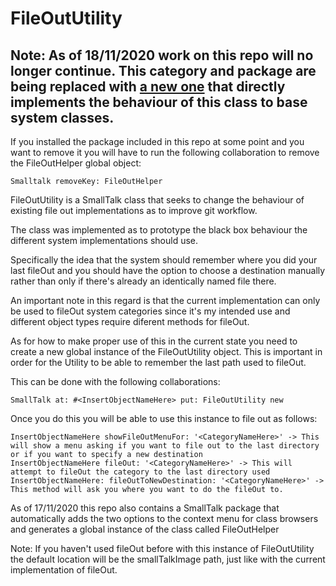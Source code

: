 # FileOutUtility

## Note: As of 18/11/2020 work on this repo will no longer continue. This category and package are being replaced with [a new one](https://github.com/Mauro-Rizzi/FileOutRework) that directly implements the behaviour of this class to base system classes.
If you installed the package included in this repo at some point and you want to remove it you will have to run the following collaboration to remove the FileOutHelper global object:

	Smalltalk removeKey: FileOutHelper

FileOutUtility is a SmallTalk class that seeks to change the behaviour of existing file out implementations as to improve git workflow.

The class was implemented as to prototype the black box behaviour the different system implementations should use.

Specifically the idea that the system should remember where you did your last fileOut and you should have the option to choose a destination manually rather than only if there's already an identically named file there.

An important note in this regard is that the current implementation can only be used to fileOut system categories since it's my intended use and different object types require diferent methods for fileOut.

As for how to make proper use of this in the current state you need to create a new global instance of the FileOutUtility object.
This is important in order for the Utility to be able to remember the last path used to fileOut.

This can be done with the following collaborations:

	SmallTalk at: #<InsertObjectNameHere> put: FileOutUtility new
	
Once you do this you will be able to use this instance to file out as follows:

	InsertObjectNameHere showFileOutMenuFor: '<CategoryNameHere>' -> This will show a menu asking if you want to file out to the last directory or if you want to specify a new destination
	InsertObjectNameHere fileOut: '<CategoryNameHere>' -> This will attempt to fileOut the category to the last directory used
	InsertObjectNameHere: fileOutToNewDestination: '<CategoryNameHere>' -> This method will ask you where you want to do the fileOut to.

As of 17/11/2020 this repo also contains a SmallTalk package that automatically adds the two options to the context menu for class browsers and generates a global instance of the class called FileOutHelper
	
Note: If you haven't used fileOut before with this instance of FileOutUtility the default location will be the smallTalkImage path, just like with the current implementation of fileOut.

